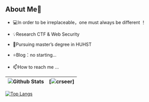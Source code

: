 ## About Me👋
- 💻In order to be irreplaceable，one must always be different ！

- 💡Research  CTF & Web Security

- 🌱Pursuing master’s degree in HUHST

- ⭐️Blog：no starting...

- 📫How to reach me ...

| ![Github Stats](https://github-readme-stats.vercel.app/api?username=crseer&show_icons=true&theme=gruvbox_light&count_private=true&bg_color=DEG,C2FFD8,465EFB) | [![crseer](https://count.getloli.com/get/@crseer?theme=rule34)] |
| ------------------------------------------------------------ | ------------------------------------------------------------ |
[![Top Langs](https://github-readme-stats.vercel.app/api/top-langs?username=crseer)](https://github.com/crseer/github-readme-stats)
